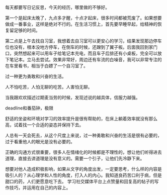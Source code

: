 每天都要写日记反思，今天的经历，哪里做的不够好。

第一个是起床太晚了，九点多才醒，十点才起床，很多时间都被荒废了。如果想要做成一番事业，这样是绝对不行的。在生活习惯上，首先要早睡早起，给精神的恢复留足够的时间。

第二点是上午去找自习室，我想着去自习室可以更安心的学习，结果发现那边停车位也没有，根本没地方停车，在倒车的时候，还蹭到了翼子板。后面我回到家门口，突然想起来可以用车子给笔记本充电，而且车子后排还有小桌板，完全可以放下笔记本。立马去尝试。效果非常好，周边还有车流的白噪音，我可以非常专注的在车里看书，相当于白嫖了一个自习室了。

过一种更为勇敢和兴奋的生活。

人不怕吃苦，人怕无聊的吃苦。人害怕无聊。

当我跟欢欢描述过期麦当劳的时候，发现述说的越具体，信服力越强。

deadline和番茄钟，极限

舒适的坐姿和环境对学习的效率提升是很有帮助的，在床上躺着效率就没有那么高，试着找一个合适的姿态并保持下去。

人总有一天会死去，从这个尺度上来说，过一种勇敢和兴奋的生活是很有必要的，过于看重他人的眼光是没有必要的。

正确的沟通方式很重要，很多人在情绪化的时候都是不理性的，想让他们听得进去道理，直接去讲道理是没有意义的。需要一个引子，让他们先冷静下来。

想要对他人造成积极影响，如果从文字的角度出发，一定要思考，什么样的内容是吸引人的？从心理学和人性的角度，打入人的内心。我知道良药苦口利于病，但是甜口的药，人们更愿意吃下去。
学习社交媒体平台上点赞量和回复高的帖子的写作技巧，并运用在自己的内容上。